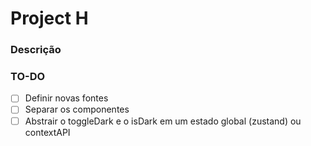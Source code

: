 # Project H

### Descrição

### TO-DO

 - [ ] Definir novas fontes
 - [ ] Separar os componentes
 - [ ] Abstrair o toggleDark e o isDark em um estado global (zustand) ou contextAPI